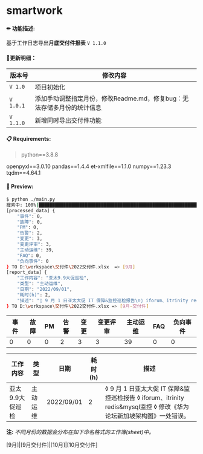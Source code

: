 # smartwork

#### ✏ 功能描述:

基于工作日志导出**月底交付件报表** `V 1.1.0`



#### 📌更新明细：

| 版本号    | 修改内容                                                     |
| --------- | ------------------------------------------------------------ |
| `V 1.0`   | 项目初始化                                                   |
| `V 1.0.1` | 添加手动调整指定月份，修改Readme.md，修复bug：无法存储多月份的统计信息 |
| `V 1.1.0` | 新增同时导出交付件功能                                       |



#### 📋 Requirements:

> python==3.8.8

openpyxl==3.0.10
pandas==1.4.4
et-xmlfile==1.1.0
numpy==1.23.3
tqdm==4.64.1

#### 👀 Preview:

```bash
$ python ./main.py 
搜索中: 100%|█████████████████████████████████████████████████████████████████████████████████████████████████████████████████████████| 73/73 [00:00<00:00, 3577.25it/s]
[processed_data] {
    "事件": 0,
    "故障": 0,
    "PM": 0,
    "告警": 2,
    "变更": 3,
    "变更评审": 3,
    "主动运维": 39,
    "FAQ": 0,
    "负向事件": 0
} TO D:\workspace\交付件\2022交付件.xlsx  => [9月]
[report_data] {
    "工作内容": "亚太9.9大促巡检",
    "类型": "主动运维",
    "日期": "2022/09/01",
    "耗时(h)": 2,
    "描述": "◊ 9 月 1 日亚太大促 IT 保障&监控巡检报告\n◊ iforum、itrinity redis&mysql监控\n◊ 修改《华为论坛新加坡架构图》一处错误。\n"
} TO D:\workspace\交付件\2022交付件.xlsx => [9月-交付件]
```

| 事件 | 故障 | PM   | 告警 | 变更 | 变更评审 | 主动运维 | FAQ  | 负向事件 |
| ---- | ---- | ---- | ---- | ---- | -------- | -------- | ---- | -------- |
| 0    | 0    | 0    | 2    | 3    | 3        | 39       | 0    | 0        |

| 工作内容        | 类型     | 日期       | 耗时(h) | 描述                                                         |
| --------------- | -------- | ---------- | ------- | ------------------------------------------------------------ |
| 亚太9.9大促巡检 | 主动运维 | 2022/09/01 | 2       | ◊  9 月 1 日亚太大促 IT 保障&监控巡检报告     ◊ iforum、itrinity redis&mysql监控     ◊ 修改《华为论坛新加坡架构图》一处错误。 |

**注:** *不同月份的数据会分布在如下命名格式的工作簿(sheet)中。*

[9月]|[9月交付件]|[10月]|[10月交付件]
